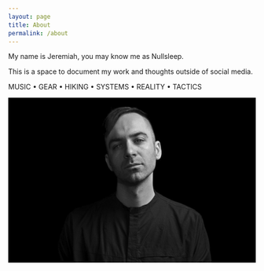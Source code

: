 ```yaml
---
layout: page
title: About
permalink: /about
---
```


My name is Jeremiah, you may know me as Nullsleep.

This is a space to document my work and thoughts outside of social media. 

MUSIC • GEAR • HIKING • SYSTEMS • REALITY • TACTICS

![nullsleep-photo](/assets/image/about/nullsleep-photo-promo.jpg)